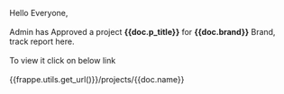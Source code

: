 Hello Everyone, 
<br>
<br>
Admin has Approved a project <b>{{doc.p_title}}</b> for <b>{{doc.brand}}</b> Brand, track report here.
<br>
<br>
To view it click on below link
<br>
<br>
{{frappe.utils.get_url()}}/projects/{{doc.name}}